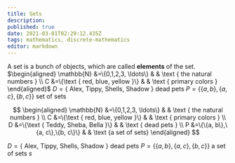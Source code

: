 ```yaml
---
title: Sets
description: 
published: true
date: 2021-03-01T02:29:12.435Z
tags: mathematics, discrete-mathematics
editor: markdown
---
```


A set is a bunch of objects, which are called **elements** of the set. 
$\begin{aligned} \mathbb{N} &=\{0,1,2,3, \ldots\} & & \text { the natural numbers } \\ C &=\{\text { red, blue, yellow }\} & & \text { primary colors } \end{aligned}$
$D=\{$ Alex, Tippy, Shells, Shadow $\}$ dead pets 
$P=\{\{a, b\},\{a, c\},\{b, c\}\}$ set of sets

$$
\begin{aligned}
\mathbb{N} &=\{0,1,2,3, \ldots\} & & \text { the natural numbers } \\
C &=\{\text { red, blue, yellow }\} & & \text { primary colors } \\
D &=\{\text { Teddy, Sheba, Bella }\} & & \text { dead pets } \\ 
P &=\{\{a, b\},\{a, c\},\{b, c\}\} & & \text {a set of sets}
\end{aligned}
$$

$D=\{$ Alex, Tippy, Shells, Shadow $\}$ dead pets $P=\{\{a, b\},\{a, c\},\{b, c\}\}$
a set of sets $s$